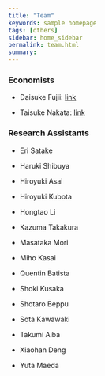 ```yaml
---
title: "Team"
keywords: sample homepage
tags: [others]
sidebar: home_sidebar
permalink: team.html
summary:
---
```


### Economists

- Daisuke Fujii: [link](https://sites.google.com/site/fujii0622/home)

- Taisuke Nakata: [link](https://sites.google.com/site/taisukenakata/)

<!-- - Takeki Sunakawa (Technical Support): [link](https://tkksnk.github.io/) -->


### Research Assistants

- Eri Satake

- Haruki Shibuya

- Hiroyuki Asai

- Hiroyuki Kubota

- Hongtao Li

- Kazuma Takakura

- Masataka Mori

- Miho Kasai

- Quentin Batista

- Shoki Kusaka

- Shotaro Beppu

- Sota Kawawaki

- Takumi Aiba

- Xiaohan Deng

- Yuta Maeda
